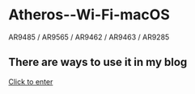 # Atheros--Wi-Fi-macOS
AR9485 / AR9565 / AR9462 / AR9463 / AR9285

## There are ways to use it in my blog
<a href="https://www.asly.top/archives/17/"> Click to enter <a/>
